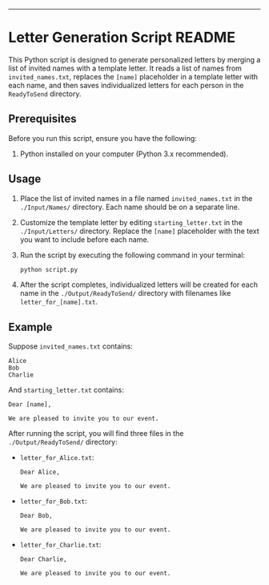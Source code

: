 ---

# Letter Generation Script README

This Python script is designed to generate personalized letters by merging a list of invited names with a template letter. It reads a list of names from `invited_names.txt`, replaces the `[name]` placeholder in a template letter with each name, and then saves individualized letters for each person in the `ReadyToSend` directory.

## Prerequisites

Before you run this script, ensure you have the following:

1. Python installed on your computer (Python 3.x recommended).

## Usage

1. Place the list of invited names in a file named `invited_names.txt` in the `./Input/Names/` directory. Each name should be on a separate line.

2. Customize the template letter by editing `starting_letter.txt` in the `./Input/Letters/` directory. Replace the `[name]` placeholder with the text you want to include before each name.

3. Run the script by executing the following command in your terminal:

   ```bash
   python script.py
   ```

4. After the script completes, individualized letters will be created for each name in the `./Output/ReadyToSend/` directory with filenames like `letter_for_[name].txt`.

## Example

Suppose `invited_names.txt` contains:

```
Alice
Bob
Charlie
```

And `starting_letter.txt` contains:

```
Dear [name],

We are pleased to invite you to our event.
```

After running the script, you will find three files in the `./Output/ReadyToSend/` directory:

- `letter_for_Alice.txt`:

  ```
  Dear Alice,

  We are pleased to invite you to our event.
  ```

- `letter_for_Bob.txt`:

  ```
  Dear Bob,

  We are pleased to invite you to our event.
  ```

- `letter_for_Charlie.txt`:

  ```
  Dear Charlie,

  We are pleased to invite you to our event.
  ```
